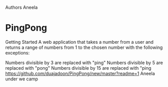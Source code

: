 Authors
Aneela
# PingPong
Getting Started
A web application that takes a number from a user and returns a range of numbers from 1 to the chosen number with the following exceptions:

Numbers divisible by 3 are replaced with "ping"
Numbers divisible by 5 are replaced with "pong"
Numbers divisible by 15 are replaced with "ping
https://github.com/duajadoon/PingPong/new/master?readme=1
Aneela under we camp
